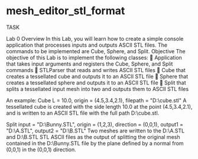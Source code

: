 # mesh_editor_stl_format

TASK

Lab 0
Overview
In this Lab, you will learn how to create a simple console application that processes inputs and outputs
ASCII STL files. The commands to be implemented are Cube, Sphere, and Split.
Objective
The objective of this Lab is to implement the following classes:
 Application that takes input arguments and registers the Cube, Sphere, and Split
commands
 STLParser that reads and writes ASCII STL files
 Cube that creates a tessellated cube and outputs it to an ASCII STL file
 Sphere that creates a tessellated sphere and outputs it to an ASCII STL file
 Split that splits a tessellated input mesh into two and outputs them to ASCII STL files

An example:
Cube L = 10.0, origin = (4.5,3.4,2.1), filepath = &quot;D:\cube.stl&quot;
A tessellated cube is created with the side length 10.0 at the point (4.5,3.4,2.1), and is written to
an ASCII STL file with the full path D:\cube.stl.

Split input = &quot;D:\Bunny.STL&quot;, origin = (1,2,3), direction = (0,0,1), output1 = &quot;D:\A.STL&quot;, output2 =
&quot;D:\B.STL&quot;
Two meshes are written to the D:\A.STL and D:\B.STL STL ASCII files as the output of splitting the original
mesh contained in the D:\Bunny.STL file by the plane defined by a normal from (0,0,1) in the (0,0,1)
direction.

